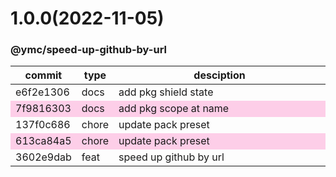 <a name="1.0.0"></a>
# 1.0.0(2022-11-05)
### @ymc/speed-up-github-by-url
<table><thead><tr><th>commit</th><th>type</th><th style="width:80%">desciption</th></tr></thead><tbody><tr><td><a title="docs(core): add pkg shield state&#10;&#10;update lin,tes state in readme.md&#10;update banner in dist&#10;&#10;generated by ymc@robot" hrel="https://github.com/ymc-github/js-idea/commit/4e6f2e13068d23dbdec05e4e011432c991f3fbe6"> e6f2e1306 </a></td>
<td>docs</td>
<td>add pkg shield state</td></tr>
<tr style="background-color:#fdcee8;" ><td><a title="docs(core): add pkg scope at name&#10;&#10;export setClassConstructor and alias&#10;export setClassMethod and alias&#10;export mixClass and alias&#10;export setClassMethodAlias&#10;&#10;generated by ymc@robot" hrel="https://github.com/ymc-github/js-idea/commit/17f9816303affed7df6cf9d56cf31f4ee2c7cbd5"> 7f9816303 </a></td>
<td>docs</td>
<td>add pkg scope at name</td></tr>
<tr><td><a title="chore(core): update pack preset&#10;&#10;define common type in js file with jsdoc&#10;&#10;generated by ymc@robot" hrel="https://github.com/ymc-github/js-idea/commit/d137f0c6863a52973b7ff4a395cf292e7842d82b"> 137f0c686 </a></td>
<td>chore</td>
<td>update pack preset</td></tr>
<tr style="background-color:#fdcee8;" ><td><a title="chore(core): update pack preset&#10;&#10;update packagejson.description&#10;&#10;generated by ymc@robot" hrel="https://github.com/ymc-github/js-idea/commit/d613ca84a5e43a6242b6702902f9598f10c33c7b"> 613ca84a5 </a></td>
<td>chore</td>
<td>update pack preset</td></tr>
<tr><td><a title="feat(core): speed up github by url&#10;&#10;" hrel="https://github.com/ymc-github/js-idea/commit/f3602e9daba01cfb5be5d392dfee20d4c18d2b75"> 3602e9dab </a></td>
<td>feat</td>
<td>speed up github by url</td></tr></tbody></table>
